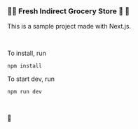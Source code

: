 ### 🥗🍎 Fresh Indirect Grocery Store  🍞 🧀 

This is a sample project made with Next.js.

<br />

To install, run
```
npm install
```

To start dev, run
```
npm run dev
```


<br />

🎉 
